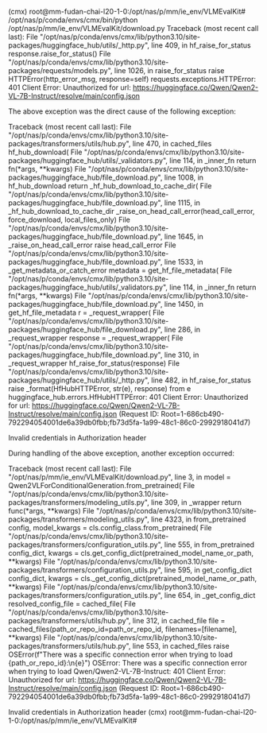 (cmx) root@mm-fudan-chai-l20-1-0:/opt/nas/p/mm/ie_env/VLMEvalKit# /opt/nas/p/conda/envs/cmx/bin/python /opt/nas/p/mm/ie_env/VLMEvalKit/download.py
Traceback (most recent call last):
  File "/opt/nas/p/conda/envs/cmx/lib/python3.10/site-packages/huggingface_hub/utils/_http.py", line 409, in hf_raise_for_status
    response.raise_for_status()
  File "/opt/nas/p/conda/envs/cmx/lib/python3.10/site-packages/requests/models.py", line 1026, in raise_for_status
    raise HTTPError(http_error_msg, response=self)
requests.exceptions.HTTPError: 401 Client Error: Unauthorized for url: https://huggingface.co/Qwen/Qwen2-VL-7B-Instruct/resolve/main/config.json

The above exception was the direct cause of the following exception:

Traceback (most recent call last):
  File "/opt/nas/p/conda/envs/cmx/lib/python3.10/site-packages/transformers/utils/hub.py", line 470, in cached_files
    hf_hub_download(
  File "/opt/nas/p/conda/envs/cmx/lib/python3.10/site-packages/huggingface_hub/utils/_validators.py", line 114, in _inner_fn
    return fn(*args, **kwargs)
  File "/opt/nas/p/conda/envs/cmx/lib/python3.10/site-packages/huggingface_hub/file_download.py", line 1008, in hf_hub_download
    return _hf_hub_download_to_cache_dir(
  File "/opt/nas/p/conda/envs/cmx/lib/python3.10/site-packages/huggingface_hub/file_download.py", line 1115, in _hf_hub_download_to_cache_dir
    _raise_on_head_call_error(head_call_error, force_download, local_files_only)
  File "/opt/nas/p/conda/envs/cmx/lib/python3.10/site-packages/huggingface_hub/file_download.py", line 1645, in _raise_on_head_call_error
    raise head_call_error
  File "/opt/nas/p/conda/envs/cmx/lib/python3.10/site-packages/huggingface_hub/file_download.py", line 1533, in _get_metadata_or_catch_error
    metadata = get_hf_file_metadata(
  File "/opt/nas/p/conda/envs/cmx/lib/python3.10/site-packages/huggingface_hub/utils/_validators.py", line 114, in _inner_fn
    return fn(*args, **kwargs)
  File "/opt/nas/p/conda/envs/cmx/lib/python3.10/site-packages/huggingface_hub/file_download.py", line 1450, in get_hf_file_metadata
    r = _request_wrapper(
  File "/opt/nas/p/conda/envs/cmx/lib/python3.10/site-packages/huggingface_hub/file_download.py", line 286, in _request_wrapper
    response = _request_wrapper(
  File "/opt/nas/p/conda/envs/cmx/lib/python3.10/site-packages/huggingface_hub/file_download.py", line 310, in _request_wrapper
    hf_raise_for_status(response)
  File "/opt/nas/p/conda/envs/cmx/lib/python3.10/site-packages/huggingface_hub/utils/_http.py", line 482, in hf_raise_for_status
    raise _format(HfHubHTTPError, str(e), response) from e
huggingface_hub.errors.HfHubHTTPError: 401 Client Error: Unauthorized for url: https://huggingface.co/Qwen/Qwen2-VL-7B-Instruct/resolve/main/config.json (Request ID: Root=1-686cb490-792294054001de6a39db0fbb;fb73d5fa-1a99-48c1-86c0-2992918041d7)

Invalid credentials in Authorization header

During handling of the above exception, another exception occurred:

Traceback (most recent call last):
  File "/opt/nas/p/mm/ie_env/VLMEvalKit/download.py", line 3, in <module>
    model = Qwen2VLForConditionalGeneration.from_pretrained(
  File "/opt/nas/p/conda/envs/cmx/lib/python3.10/site-packages/transformers/modeling_utils.py", line 309, in _wrapper
    return func(*args, **kwargs)
  File "/opt/nas/p/conda/envs/cmx/lib/python3.10/site-packages/transformers/modeling_utils.py", line 4323, in from_pretrained
    config, model_kwargs = cls.config_class.from_pretrained(
  File "/opt/nas/p/conda/envs/cmx/lib/python3.10/site-packages/transformers/configuration_utils.py", line 555, in from_pretrained
    config_dict, kwargs = cls.get_config_dict(pretrained_model_name_or_path, **kwargs)
  File "/opt/nas/p/conda/envs/cmx/lib/python3.10/site-packages/transformers/configuration_utils.py", line 595, in get_config_dict
    config_dict, kwargs = cls._get_config_dict(pretrained_model_name_or_path, **kwargs)
  File "/opt/nas/p/conda/envs/cmx/lib/python3.10/site-packages/transformers/configuration_utils.py", line 654, in _get_config_dict
    resolved_config_file = cached_file(
  File "/opt/nas/p/conda/envs/cmx/lib/python3.10/site-packages/transformers/utils/hub.py", line 312, in cached_file
    file = cached_files(path_or_repo_id=path_or_repo_id, filenames=[filename], **kwargs)
  File "/opt/nas/p/conda/envs/cmx/lib/python3.10/site-packages/transformers/utils/hub.py", line 553, in cached_files
    raise OSError(f"There was a specific connection error when trying to load {path_or_repo_id}:\n{e}")
OSError: There was a specific connection error when trying to load Qwen/Qwen2-VL-7B-Instruct:
401 Client Error: Unauthorized for url: https://huggingface.co/Qwen/Qwen2-VL-7B-Instruct/resolve/main/config.json (Request ID: Root=1-686cb490-792294054001de6a39db0fbb;fb73d5fa-1a99-48c1-86c0-2992918041d7)

Invalid credentials in Authorization header
(cmx) root@mm-fudan-chai-l20-1-0:/opt/nas/p/mm/ie_env/VLMEvalKit# 
